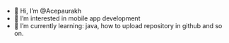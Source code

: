 - 👋 Hi, I’m @Acepaurakh
- 👀 I’m interested in mobile app development
- 🌱 I’m currently learning: java, how to upload repository in github and so on.
<!---
Acepaurakh/Acepaurakh is a ✨ special ✨ repository because its `README.md` (this file) appears on your GitHub profile.
You can click the Preview link to take a look at your changes.
--->
